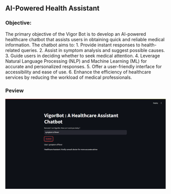 <h2>AI-Powered Health Assistant</h2>
<h3>Objective: </h3>
<p>
  The primary objective of the Vigor Bot is to develop an AI-powered healthcare chatbot that assists users in obtaining quick and reliable medical information. The chatbot aims to:  1. Provide instant responses to health-related queries. 2. Assist in symptom analysis and suggest possible causes. 3. Guide users in deciding whether to seek medical attention. 4. Leverage Natural Language Processing (NLP) and Machine Learning (ML) for accurate and personalized responses. 5. Offer a user-friendly interface for accessibility and ease of use. 6. Enhance the efficiency of healthcare services by reducing the workload of medical professionals.
</p>
<h3>Peview</h3>
<img src='https://github.com/HaldarSayan18/Vigor_ChatBot/blob/main/previews/Screenshot%20(126).png' alt='preview'/>
